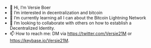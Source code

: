 - 👋 Hi, I’m Versie Boer
- 👀 I’m interested in decentralization and bitcoin
- 🌱 I’m currently learning all I can about the Bitcoin Lightning Network
- 💞️ I’m looking to collaborate with others on how to establish a Decentralized Identity.
- 📫 How to reach me: DM via https://twitter.com/Versie21M or https://keybase.io/Versie21M.

<!---
versieboer/versieboer is a ✨ special ✨ repository because its `README.md` (this file) appears on your GitHub profile.
You can click the Preview link to take a look at your changes.
--->

